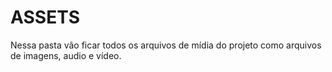 # ASSETS

Nessa pasta vão ficar todos os arquivos de mídia do projeto como arquivos de imagens, audio e vídeo.